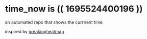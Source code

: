 # time_now is (( 1695524400196 ))

an automated repo that shows the currnent time

inspired by [breakingheatmap](https://github.com/breakingheatmap/breakingheatmap)